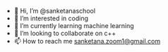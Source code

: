 - 👋 Hi, I’m @sanketanaschool
- 👀 I’m interested in coding
- 🌱 I’m currently learning machine learning
- 💞️ I’m looking to collaborate on c++
- 📫 How to reach me sanketana.zoom1@gmail.com

<!---
sanketanaschool/sanketanaschool is a ✨ special ✨ repository because its `README.md` (this file) appears on your GitHub profile.
You can click the Preview link to take a look at your changes.
--->
